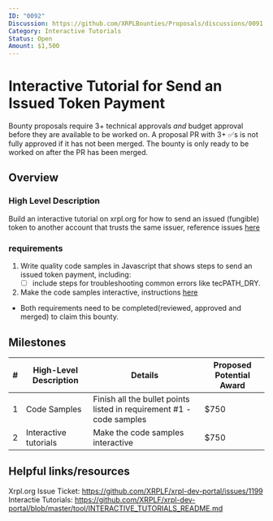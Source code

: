 ```yaml
---
ID: "0092"
Discussion: https://github.com/XRPLBounties/Proposals/discussions/0091
Category: Interactive Tutorials 
Status: Open
Amount: $1,500
---
```



# Interactive Tutorial for Send an Issued Token Payment
Bounty proposals require 3+ technical approvals _and_ budget approval before they are available to be worked on. A proposal PR with 3+ ✅s is not fully approved if it has not been merged. The bounty is only ready to be worked on after the PR has been merged.

## Overview

### High Level Description
Build an interactive tutorial on xrpl.org for how to send an issued (fungible) token to another account that trusts the same issuer, reference issues [here](https://github.com/XRPLF/xrpl-dev-portal/issues/1199)


### requirements
1. Write quality code samples in Javascript that shows steps to send an issued token payment, including: 
    - [ ] include steps for troubleshooting common errors like tecPATH_DRY.
2. Make the code samples interactive, instructions [here](https://github.com/XRPLF/xrpl-dev-portal/blob/master/tool/INTERACTIVE_TUTORIALS_README.md)

* Both requirements need to be completed(reviewed, approved and merged) to claim this bounty.

## Milestones

| # | High-Level Description | Details | Proposed Potential Award |
| --- | --- | --- | --- |
| 1 | Code Samples | Finish all the bullet points listed in requirement #1 - code samples  | $750|
| 2 | Interactive tutorials | Make the code samples interactive | $750|


## Helpful links/resources
Xrpl.org Issue Ticket: https://github.com/XRPLF/xrpl-dev-portal/issues/1199
Interactie Tutorials: https://github.com/XRPLF/xrpl-dev-portal/blob/master/tool/INTERACTIVE_TUTORIALS_README.md